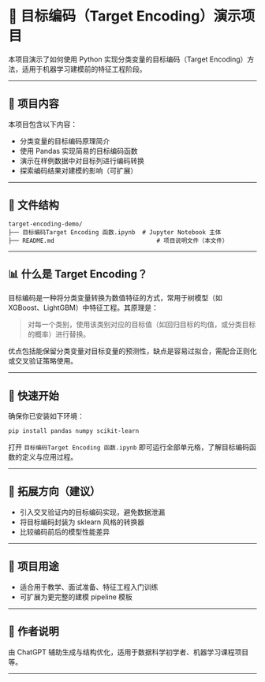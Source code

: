 # 🎯 目标编码（Target Encoding）演示项目

本项目演示了如何使用 Python 实现分类变量的目标编码（Target Encoding）方法，适用于机器学习建模前的特征工程阶段。

---

## 📌 项目内容

本项目包含以下内容：

- 分类变量的目标编码原理简介
- 使用 Pandas 实现简易的目标编码函数
- 演示在样例数据中对目标列进行编码转换
- 探索编码结果对建模的影响（可扩展）

---

## 📁 文件结构

```
target-encoding-demo/
├── 目标编码Target Encoding 函数.ipynb  # Jupyter Notebook 主体
├── README.md                             # 项目说明文件（本文件）
```

---

## 📊 什么是 Target Encoding？

目标编码是一种将分类变量转换为数值特征的方式，常用于树模型（如 XGBoost、LightGBM）中特征工程。其原理是：

> 对每一个类别，使用该类别对应的目标值（如回归目标的均值，或分类目标的概率）进行替换。

优点包括能保留分类变量对目标变量的预测性，缺点是容易过拟合，需配合正则化或交叉验证策略使用。

---

## 🚀 快速开始

确保你已安装如下环境：

```bash
pip install pandas numpy scikit-learn
```

打开 `目标编码Target Encoding 函数.ipynb` 即可运行全部单元格，了解目标编码函数的定义与应用过程。

---

## 🧠 拓展方向（建议）

- 引入交叉验证内的目标编码实现，避免数据泄漏
- 将目标编码封装为 sklearn 风格的转换器
- 比较编码前后的模型性能差异

---

## 📎 项目用途

- 适合用于教学、面试准备、特征工程入门训练
- 可扩展为更完整的建模 pipeline 模板

---

## 📌 作者说明

由 ChatGPT 辅助生成与结构优化，适用于数据科学初学者、机器学习课程项目等。

---
